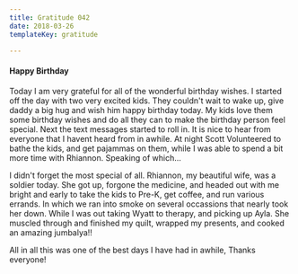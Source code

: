 ```yaml
---
title: Gratitude 042
date: 2018-03-26
templateKey: gratitude

---
```


#### Happy Birthday

Today I am very grateful for all of the wonderful birthday wishes.  I started
off the day with two very excited kids.  They couldn't wait to wake up, give
daddy a big hug and wish him happy birthday today.  My kids love them some
birthday wishes and do all they can to make the birthday person  feel special.
Next the text messages started to roll in.  It is nice to hear from everyone
that I havent heard from in awhile.  At night Scott Volunteered to bathe the
kids, and get pajammas on them, while I was able to spend a  bit more time with
Rhiannon.  Speaking of which...

I didn't forget the most special of all.  Rhiannon, my beautiful wife, was a
soldier  today.  She got up, forgone the medicine, and headed out with me
bright and early to take the kids to Pre-K, get coffee, and run various
errands.  In which we ran into smoke on several occassions that nearly took her
down.  While I was out taking Wyatt to therapy, and picking up Ayla.  She
muscled through and finished my quilt, wrapped my presents, and cooked an
amazing jumbalya!!


All in all this was one of the best days I have had in awhile, Thanks everyone!
